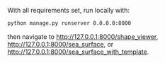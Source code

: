 With all requirements set, run locally with:

```sh
python manage.py runserver 0.0.0.0:8000
```

then navigate to <http://127.0.0.1:8000/shape_viewer>, <http://127.0.0.1:8000/sea_surface>, or <http://127.0.0.1:8000/sea_surface_with_template>.
